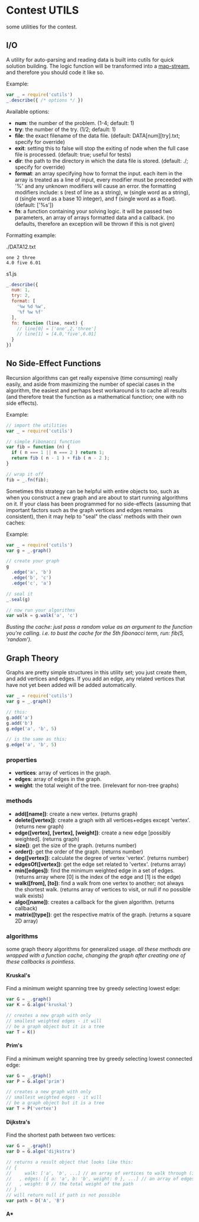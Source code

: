 # Contest UTILS

some utilities for the contest.

## I/O

A utility for auto-parsing and reading data is built into cutils for quick
solution building. The logic function will be transformed into a [map-stream](https://github.com/dominictarr/map-stream),
and therefore you should code it like so.

Example:

```javascript
var _ = require('cutils')
_.describe({ /* options */ })
```

Available options:

 - **num**: the number of the problem. (1-4; default: 1)
 - **try**: the number of the try. (1/2; default: 1)
 - **file**: the exact filename of the data file. (default: DATA[num][try].txt; specify for override)
 - **exit**: setting this to false will stop the exiting of node when the full case file is processed. (default: true; useful for tests)
 - **dir**: the path to the directory in which the data file is stored. (default: ./; specify for override)
 - **format**: an array specifying how to format the input. each item in the array is treated as a line of input, every modifier must be preceeded with '%' and any unknown modifiers will cause an error. the formatting modifiers include: s (rest of line as a string), w (single word as a string), d (single word as a base 10 integer), and f (single word as a float). (default: ['%s'])
 - **fn**: a function containing your solving logic. it will be passed two parameters, an array of arrays formatted data and a callback. (no defaults, therefore an exception will be thrown if this is not given)

Formatting example:

./DATA12.txt
```
one 2 three
4.0 five 6.01
```

s1.js
```javascript
_.describe({
  num: 1,
  try: 2,
  format: [
    '%w %d %w',
    '%f %w %f'
  ],
  fn: function (line, next) {
    // line[0] = ['one',2,'three']
    // line[1] = [4.0,'five',6.01]
  }
})
```

## No Side-Effect Functions

Recursion algorithms can get really expensive (time consuming) really easily,
and aside from maximizing the number of special cases in the algorithm, the easiest
and perhaps best workaround is to cache all results (and therefore treat the function
as a mathematical function; one with no side effects).

Example:

```javascript
// import the utilities
var _ = require('cutils')

// simple Fibonacci function
var fib = function (n) {
  if ( n === 1 || n === 2 ) return 1;
  return fib ( n - 1 ) + fib ( n - 2 );
}

// wrap it off
fib = _.fn(fib);
```

Sometimes this strategy can be helpful with entire objects too, such as when you construct
a new graph and are about to start running algorithms on it. If your class has been programmed
for no side-effects (assuming that important factors such as the graph vertices and edges remains
consistent), then it may help to "seal" the class' methods with their own caches:

Example:

```javascript
var _ = require('cutils')
var g = _.graph()

// create your graph
g
  .edge('a', 'b')
  .edge('b', 'c')
  .edge('c', 'a')

// seal it
_.seal(g)

// now run your algorithms
var walk = g.walk('a', 'c')
```

*Busting the cache: just pass a random value as an argument to the function you're calling. i.e. to bust the cache for the 5th fibonacci term, run: fib(5, 'random').*

## Graph Theory

Graphs are pretty simple structures in this utility set; you just create them, and add vertices and
edges. If you add an edge, any related vertices that have not yet been added will be added automatically.

```javascript
var _ = require('cutils')
var g = _.graph()

// this:
g.add('a')
g.add('b')
g.edge('a', 'b', 5)

// is the same as this:
g.edge('a', 'b', 5)
```

### properties

 - **vertices**: array of vertices in the graph.
 - **edges**: array of edges in the graph.
 - **weight**: the total weight of the tree. (irrelevant for non-tree graphs)

### methods

 - **add([name])**: create a new vertex. (returns graph)
 - **delete([vertex])**: create a graph with all vertices+edges except 'vertex'. (returns new graph)
 - **edge([vertex], [vertex], [weight])**: create a new edge [possibly weighted]. (returns graph)
 - **size()**: get the size of the graph. (returns number)
 - **order()**: get the order of the graph. (returns number)
 - **deg([vertex])**: calculate the degree of vertex 'vertex'. (returns number)
 - **edgesOf([vertex])**: get the edge set related to 'vertex'. (returns array)
 - **min([edges])**: find the minimum weighted edge in a set of edges. (returns array where [0] is the index of the edge and [1] is the edge)
 - **walk([from], [to])**: find a walk from one vertex to another; not always the shortest walk. (returns array of vertices to visit, or null if no
possible walk exists)
 - **algo([name])**: creates a callback for the given algorithm. (returns callback)
 - **matrix([type])**: get the respective matrix of the graph. (returns a square 2D array)

### algorithms

some graph theory algorithms for generalized usage. *all these methods are wrapped with a function cache, changing the graph after creating one of
these callbacks is pointless*.

#### Kruskal's

Find a minimum weight spanning tree by greedy selecting lowest edge:

```javascript
var G = _.graph()
var K = G.algo('kruskal')

// creates a new graph with only
// smallest weighted edges - it will
// be a graph object but it is a tree
var T = K()
```

#### Prim's

Find a minimum weight spanning tree by greedy selecting lowest connected edge:

```javascript
var G = _.graph()
var P = G.algo('prim')

// creates a new graph with only
// smallest weighted edges - it will
// be a graph object but it is a tree
var T = P('vertex')
```

#### Dijkstra's

Find the shortest path between two vertices:

```javascript
var G = _.graph()
var D = G.algo('dijkstra')

// returns a result object that looks like this:
// {
//     walk: ['a', 'b', ...] // an array of vertices to walk through (in order)
//   , edges: [{ a: 'a', b: 'b', weight: 0 }, ...] // an array of edges to traverse to walk through (in order)
//   , weight: 0 // the total weight of the path
// }
// will return null if path is not possible
var path = D('A', 'B')
```

#### A*
